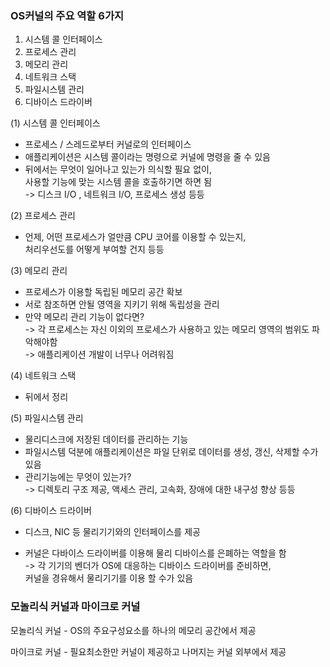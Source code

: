 ### OS커널의 주요 역할 6가지
1. 시스템 콜 인터페이스
2. 프로세스 관리
3. 메모리 관리
4. 네트워크 스택
5. 파일시스템 관리
6. 디바이스 드라이버

(1) 시스템 콜 인터페이스  
- 프로세스 / 스레드로부터 커널로의 인터페이스
- 애플리케이션은 시스템 콜이라는 명령으로 커널에 명령을 줄 수 있음
- 뒤에서는 무엇이 일어나고 있는가 의식할 필요 없이,  
사용할 기능에 맞는 시스템 콜을 호출하기면 하면 됨  
-> 디스크 I/O , 네트워크 I/O, 프로세스 생성 등등

(2) 프로세스 관리
- 언제, 어떤 프로세스가 얼만큼 CPU 코어를 이용할 수 있는지,  
처리우선도를 어떻게 부여할 건지 등등

(3) 메모리 관리
- 프로세스가 이용할 독립된 메모리 공간 확보
- 서로 참조하면 안될 영역을 지키기 위해 독립성을 관리
- 만약 메모리 관리 기능이 없다면?  
-> 각 프로세스는 자신 이외의 프로세스가 사용하고 있는 메모리 영역의 범위도 파악해야함  
-> 애플리케이션 개발이 너무나 어려워짐

(4) 네트워크 스택
- 뒤에서 정리

(5) 파일시스템 관리
- 물리디스크에 저장된 데이터를 관리하는 기능
- 파일시스템 덕분에 애플리케이션은 파일 단위로 데이터를 생성, 갱신, 삭제할 수가 있음
- 관리기능에는 무엇이 있는가?  
-> 디렉토리 구조 제공, 액세스 관리, 고속화, 장애에 대한 내구성 향상 등등

(6) 디바이스 드라이버  
- 디스크, NIC 등 물리기기와의 인터페이스를 제공

- 커널은 다바이스 드라이버를 이용해 물리 디바이스를 은폐하는 역할을 함      
-> 각 기기의 벤더가 OS에 대응하는 디바이스 드라이버를 준비하면,  
커널을 경유해서 물리기기를 이용 할 수가 있음

### 모놀리식 커널과 마이크로 커널
모놀리식 커널 - OS의 주요구성요소를 하나의 메모리 공간에서 제공

마이크로 커널 - 필요최소한만 커널이 제공하고 나머지는 커널 외부에서 제공　